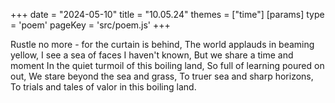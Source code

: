 +++
date = "2024-05-10"
title = "10.05.24"
themes = ["time"]
[params]
  type = 'poem'
  pageKey = 'src/poem.js'
+++

Rustle no more - for the curtain is behind,
The world applauds in beaming yellow,
I see a sea of faces I haven't known,
But we share a time and moment
In the quiet turmoil of this boiling land,
So full of learning poured on out,
We stare beyond the sea and grass,
To truer sea and sharp horizons,
To trials and tales of valor in this boiling land.
